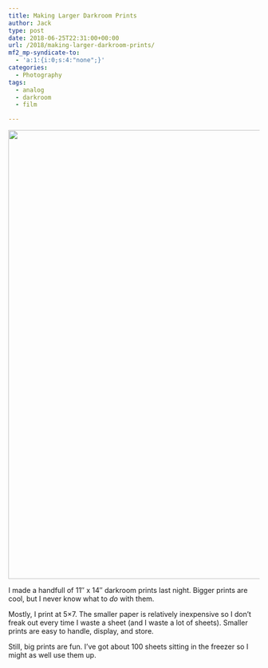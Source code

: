 ```yaml
---
title: Making Larger Darkroom Prints
author: Jack
type: post
date: 2018-06-25T22:31:00+00:00
url: /2018/making-larger-darkroom-prints/
mf2_mp-syndicate-to:
  - 'a:1:{i:0;s:4:"none";}'
categories:
  - Photography
tags:
  - analog
  - darkroom
  - film

---
```

<img class="alignnone size-full wp-image-1398" src="/wp-content/uploads/2018/06/bigger-prints.jpg" alt="" width="1200" height="900" srcset="/wp-content/uploads/2018/06/bigger-prints.jpg 1200w, /wp-content/uploads/2018/06/bigger-prints-300x225.jpg 300w, /wp-content/uploads/2018/06/bigger-prints-768x576.jpg 768w, /wp-content/uploads/2018/06/bigger-prints-1024x768.jpg 1024w, /wp-content/uploads/2018/06/bigger-prints-700x525.jpg 700w" sizes="(max-width: 1200px) 100vw, 1200px" />

I made a handfull of 11&#8243; x 14&#8243; darkroom prints last night. Bigger prints are cool, but I never know what to _do_ with them.

Mostly, I print at 5&#215;7. The smaller paper is relatively inexpensive so I don&#8217;t freak out every time I waste a sheet (and I waste a lot of sheets). Smaller prints are easy to handle, display, and store.

Still, big prints are fun. I&#8217;ve got about 100 sheets sitting in the freezer so I might as well use them up.